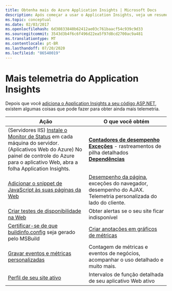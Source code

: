 ```yaml
---
title: Obtenha mais do Azure Application Insights | Microsoft Docs
description: Após começar a usar o Application Insights, veja um resumo dos recursos que você pode explorar.
ms.topic: conceptual
ms.date: 02/03/2017
ms.openlocfilehash: 6d30833840b62412ae03c761baacf54c939c9d33
ms.sourcegitcommit: 3543d3b4f6c6f496d22ea5f97d8cd2700ac9a481
ms.translationtype: MT
ms.contentlocale: pt-BR
ms.lasthandoff: 07/20/2020
ms.locfileid: "86540019"
---
```

# <a name="more-telemetry-from-application-insights"></a>Mais telemetria do Application Insights
Depois que você [adiciona o Application Insights a seu código ASP.NET](../../azure-monitor/app/asp-net.md), existem algumas coisas que pode fazer para obter ainda mais telemetria. 

| Ação | O que você obtém|
|---|---|
|(Servidores IIS) [Instale o Monitor de Status](https://go.microsoft.com/fwlink/?LinkId=506648) em cada máquina do servidor.<br/>(Aplicativos Web do Azure) No painel de controle do Azure para o aplicativo Web, abra a folha Application Insights.| [**Contadores de desempenho**](../../azure-monitor/app/performance-counters.md)<br/>[**Exceções**](asp-net-exceptions.md) - rastreamentos de pilha detalhados<br/>[**Dependências**](../../azure-monitor/app/asp-net-dependencies.md)|
|[Adicionar o snippet de JavaScript às suas páginas da Web](../../azure-monitor/app/javascript.md)|[Desempenho da página](../../azure-monitor/app/usage-overview.md), exceções do navegador, desempenho do AJAX. Telemetria personalizada do lado do cliente.|
|[Criar testes de disponibilidade na Web](../../azure-monitor/app/monitor-web-app-availability.md)|Obter alertas se o seu site ficar indisponível|
|[Certificar-se de que buildinfo.config](/visualstudio/debugger/diagnose-problems-after-deployment?view=vs-2015) seja gerado pelo MSBuild|[Criar anotações em gráficos de métricas](./annotations.md)
|[Gravar eventos e métricas personalizadas](../../azure-monitor/app/api-custom-events-metrics.md)|Contagem de métricas e eventos de negócios, acompanhar o uso detalhado e muito mais.|
|[Perfil de seu site ativo](https://aka.ms/AIProfilerPreview)|Intervalos de função detalhada de seu aplicativo Web ativo|
